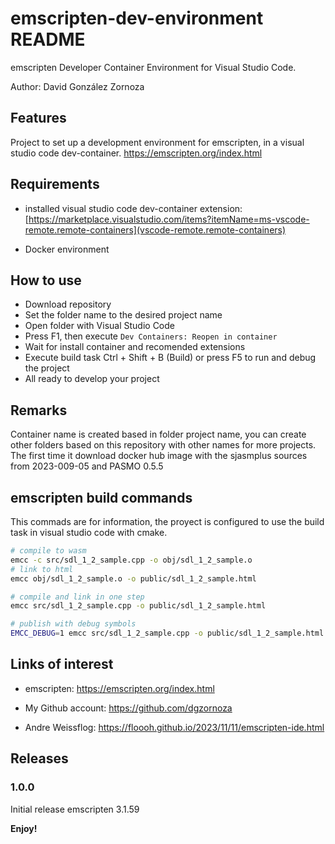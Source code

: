 # emscripten-dev-environment README

emscripten Developer Container Environment for Visual Studio Code.

Author: David González Zornoza

## Features

Project to set up a development environment for emscripten, in a visual studio code dev-container.
<https://emscripten.org/index.html>

## Requirements

- installed visual studio code dev-container extension:
  [https://marketplace.visualstudio.com/items?itemName=ms-vscode-remote.remote-containers](vscode-remote.remote-containers)

- Docker environment

## How to use

- Download repository
- Set the folder name to the desired project name
- Open folder with Visual Studio Code
- Press F1, then execute `Dev Containers: Reopen in container`
- Wait for install container and recomended extensions
- Execute build task Ctrl + Shift + B (Build) or press F5 to run and debug the project
- All ready to develop your project

## Remarks

Container name is created based in folder project name, you can create other folders based on this repository with other names for more projects.
The first time it download docker hub image with the sjasmplus sources from 2023-009-05 and PASMO 0.5.5

## emscripten build commands

This commads are for information, the proyect is configured to use the build task in visual studio code with cmake.

```bash
# compile to wasm
emcc -c src/sdl_1_2_sample.cpp -o obj/sdl_1_2_sample.o
# link to html
emcc obj/sdl_1_2_sample.o -o public/sdl_1_2_sample.html

# compile and link in one step
emcc src/sdl_1_2_sample.cpp -o public/sdl_1_2_sample.html

# publish with debug symbols
EMCC_DEBUG=1 emcc src/sdl_1_2_sample.cpp -o public/sdl_1_2_sample.html
```

## Links of interest

- emscripten: <https://emscripten.org/index.html>

- My Github account: <https://github.com/dgzornoza>

- Andre Weissflog: <https://floooh.github.io/2023/11/11/emscripten-ide.html>

## Releases

### 1.0.0

Initial release emscripten 3.1.59

**Enjoy!**

